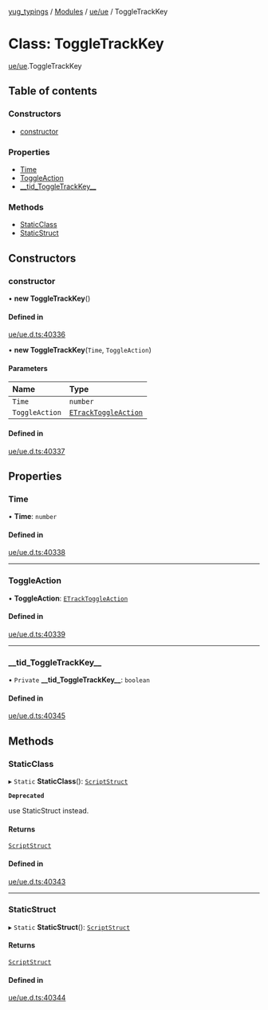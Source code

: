 [yug_typings](../README.md) / [Modules](../modules.md) / [ue/ue](../modules/ue_ue.md) / ToggleTrackKey

# Class: ToggleTrackKey

[ue/ue](../modules/ue_ue.md).ToggleTrackKey

## Table of contents

### Constructors

- [constructor](ue_ue.ToggleTrackKey.md#constructor)

### Properties

- [Time](ue_ue.ToggleTrackKey.md#time)
- [ToggleAction](ue_ue.ToggleTrackKey.md#toggleaction)
- [\_\_tid\_ToggleTrackKey\_\_](ue_ue.ToggleTrackKey.md#__tid_toggletrackkey__)

### Methods

- [StaticClass](ue_ue.ToggleTrackKey.md#staticclass)
- [StaticStruct](ue_ue.ToggleTrackKey.md#staticstruct)

## Constructors

### constructor

• **new ToggleTrackKey**()

#### Defined in

[ue/ue.d.ts:40336](https://github.com/YugMetaverse/yug_typings/blob/25cad34/ue/ue.d.ts#L40336)

• **new ToggleTrackKey**(`Time`, `ToggleAction`)

#### Parameters

| Name | Type |
| :------ | :------ |
| `Time` | `number` |
| `ToggleAction` | [`ETrackToggleAction`](../enums/ue_ue.ETrackToggleAction.md) |

#### Defined in

[ue/ue.d.ts:40337](https://github.com/YugMetaverse/yug_typings/blob/25cad34/ue/ue.d.ts#L40337)

## Properties

### Time

• **Time**: `number`

#### Defined in

[ue/ue.d.ts:40338](https://github.com/YugMetaverse/yug_typings/blob/25cad34/ue/ue.d.ts#L40338)

___

### ToggleAction

• **ToggleAction**: [`ETrackToggleAction`](../enums/ue_ue.ETrackToggleAction.md)

#### Defined in

[ue/ue.d.ts:40339](https://github.com/YugMetaverse/yug_typings/blob/25cad34/ue/ue.d.ts#L40339)

___

### \_\_tid\_ToggleTrackKey\_\_

• `Private` **\_\_tid\_ToggleTrackKey\_\_**: `boolean`

#### Defined in

[ue/ue.d.ts:40345](https://github.com/YugMetaverse/yug_typings/blob/25cad34/ue/ue.d.ts#L40345)

## Methods

### StaticClass

▸ `Static` **StaticClass**(): [`ScriptStruct`](ue_ue.ScriptStruct.md)

**`Deprecated`**

use StaticStruct instead.

#### Returns

[`ScriptStruct`](ue_ue.ScriptStruct.md)

#### Defined in

[ue/ue.d.ts:40343](https://github.com/YugMetaverse/yug_typings/blob/25cad34/ue/ue.d.ts#L40343)

___

### StaticStruct

▸ `Static` **StaticStruct**(): [`ScriptStruct`](ue_ue.ScriptStruct.md)

#### Returns

[`ScriptStruct`](ue_ue.ScriptStruct.md)

#### Defined in

[ue/ue.d.ts:40344](https://github.com/YugMetaverse/yug_typings/blob/25cad34/ue/ue.d.ts#L40344)
